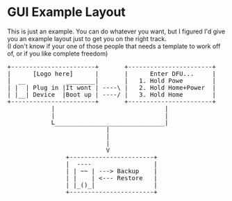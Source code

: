 GUI Example Layout
==================

This is just an example. You can do whatever you want, but I figured I'd give you an example layout just to get you on the right track.  
(I don't know if your one of those people that needs a template to work off of, or if you like complete freedom)  

<pre>
+-----------------------+		+-----------------------+
|	   [Logo here]		|		| 	   Enter DFU...		|
|  __			________|		|	1. Hold Powe	    |
| |  | Plug in |It wont | ----\ |   2. Hold Home+Power	|
| |__| Device  |Boot up	| ----/ |   3. Hold Home		|
+-----------------------+		+-----------------------+
			|							   |
			|							   |
			L______________________________|
						   |
						   |
						   |
						   V
				+-----------------------+
				|  ----					|
				| | ~~ | ---> Backup	|
				| |    | <--- Restore	|
				| |_()_|				|
				+-----------------------+
</pre>
